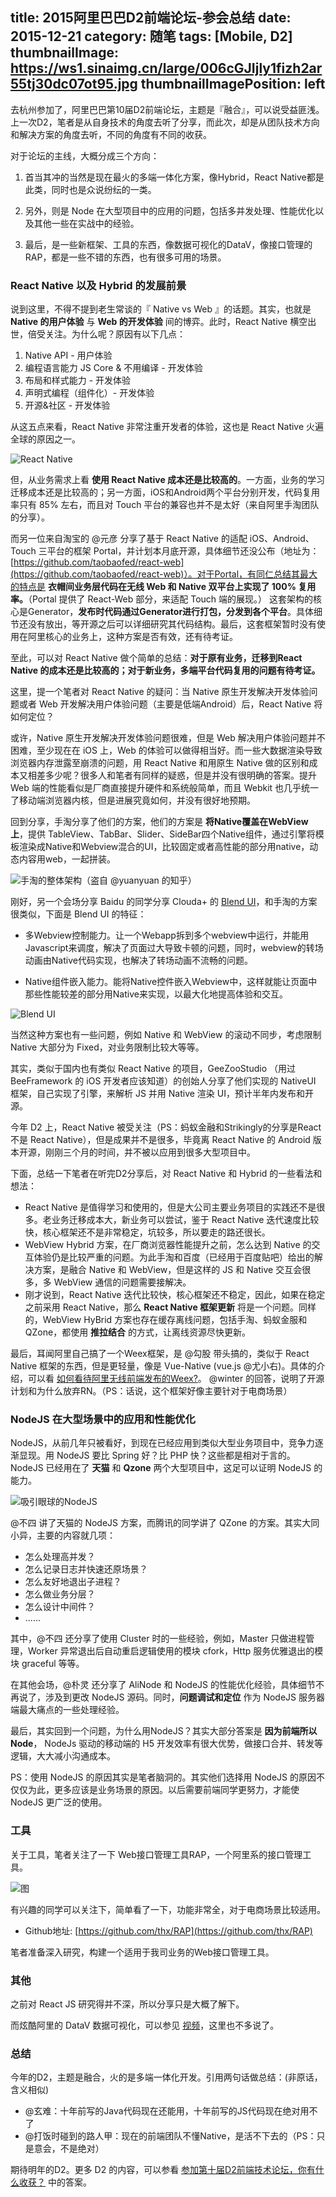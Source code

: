 title: 2015阿里巴巴D2前端论坛-参会总结
date: 2015-12-21
category: 随笔
tags: [Mobile, D2]
thumbnailImage: https://ws1.sinaimg.cn/large/006cGJIjly1fizh2ar55tj30dc07ot95.jpg
thumbnailImagePosition: left
---

去杭州参加了，阿里巴巴第10届D2前端论坛，主题是『融合』，可以说受益匪浅。上一次D2，笔者是从自身技术的角度去听了分享，而此次，却是从团队技术方向和解决方案的角度去听，不同的角度有不同的收获。<!-- more -->

对于论坛的主线，大概分成三个方向：

1. 首当其冲的当然是现在最火的多端一体化方案，像Hybrid，React Native都是此类，同时也是众说纷纭的一类。

2. 另外，则是 Node 在大型项目中的应用的问题，包括多并发处理、性能优化以及其他一些在实战中的经验。

3. 最后，是一些新框架、工具的东西，像数据可视化的DataV，像接口管理的RAP，都是一些不错的东西，也有很多可用的场景。

### React Native 以及 Hybrid 的发展前景

说到这里，不得不提到老生常谈的『 Native vs Web 』的话题。其实，也就是 **Native 的用户体验** 与 **Web 的开发体验** 间的博弈。此时，React Native 横空出世，倍受关注。为什么呢？原因有以下几点：

1. Native API - 用户体验
2. 编程语言能力 JS Core & 不用编译 - 开发体验
3. 布局和样式能力 - 开发体验
4. 声明式编程（组件化）- 开发体验
5. 开源&社区 - 开发体验

从这五点来看，React Native 非常注重开发者的体验，这也是 React Native 火遍全球的原因之一。

![React Native](https://ws1.sinaimg.cn/large/006cGJIjly1fizh2ar55tj30dc07ot95.jpg)

但，从业务需求上看 **使用 React Native 成本还是比较高的**。一方面，业务的学习迁移成本还是比较高的；另一方面，iOS和Android两个平台分别开发，代码复用率只有 85% 左右，而且对 Touch 平台的兼容也并不是太好（来自阿里手淘团队的分享）。

而另一位来自淘宝的 @元彦 分享了基于 React Native 的适配 iOS、Android、Touch 三平台的框架 Portal，并计划本月底开源，具体细节还没公布（地址为：[https://github.com/taobaofed/react-web](https://github.com/taobaofed/react-web)）。对于Portal，有同仁总结其最大的特点是 **衣帽间业务层代码在无线 Web 和 Native 双平台上实现了 100% 复用率。**（Portal 提供了 React-Web 部分，来适配 Touch 端的展现。） 这套架构的核心是Generator，**发布时代码通过Generator进行打包，分发到各个平台**。具体细节还没有放出，等开源之后可以详细研究其代码结构。最后，这套框架暂时没有使用在阿里核心的业务上，这种方案是否有效，还有待考证。

至此，可以对 React Native 做个简单的总结：**对于原有业务，迁移到React Native 的成本还是比较高的；对于新业务，多端平台代码复用的问题有待考证。**

这里，提一个笔者对 React Native 的疑问：当 Native 原生开发解决开发体验问题或者 Web 开发解决用户体验问题（主要是低端Android）后，React Native 将如何定位？

或许，Native 原生开发解决开发体验问题很难，但是 Web 解决用户体验问题并不困难，至少现在在 iOS 上，Web 的体验可以做得相当好。而一些大数据渲染导致浏览器内存泄露至崩溃的问题，用 React Native 和用原生 Native 做的区别和成本又相差多少呢？很多人和笔者有同样的疑惑，但是并没有很明确的答案。提升 Web 端的性能看似是厂商直接提升硬件和系统般简单，而且 Webkit 也几乎统一了移动端浏览器内核，但是进展究竟如何，并没有很好地预期。

回到分享，手淘分享了他们的方案，他们的方案是 **将Native覆盖在WebView上**，提供 TableView、TabBar、Slider、SideBar四个Native组件，通过引擎将模板渲染成Native和Webview混合的UI，比较固定或者高性能的部分用native，动态内容用web，一起拼装。

![手淘的整体架构（盗自 @yuanyuan 的知乎）](http://ww2.sinaimg.cn/large/71c50075gw1ez9pokagezj218a0gcwi3.jpg)

刚好，另一个会场分享 Baidu 的同学分享 Clouda+ 的 [Blend UI](http://clouda.baidu.com/blendui/introduction/introduction)，和手淘的方案很类似，下面是 Blend UI 的特征：

* 多Webview控制能力。让一个Webapp拆到多个webview中运行，并能用Javascript来调度，解决了页面过大导致卡顿的问题，同时，webview的转场动画由Native代码实现，也解决了转场动画不流畅的问题。

* Native组件嵌入能力。能将Native控件嵌入Webview中，这样就能让页面中那些性能较差的部分用Native来实现，以最大化地提高体验和交互。

![Blend UI](http://ww2.sinaimg.cn/large/71c50075gw1ez9ptmyqmcj210b0l7dhu.jpg)

当然这种方案也有一些问题，例如 Native 和 WebView 的滚动不同步，考虑限制 Native 大部分为 Fixed，对业务限制比较大等等。

其实，类似于国内也有类似 React Native 的项目，GeeZooStudio （用过 BeeFramework 的 iOS 开发者应该知道）的创始人分享了他们实现的 NativeUI 框架，自己实现了引擎，来解析 JS 并用 Native 渲染 UI，预计半年内发布和开源。

今年 D2 上，React Native 被受关注（PS：蚂蚁金融和Strikingly的分享是React 不是 React Native），但是成果并不是很多，毕竟离 React Native 的 Android 版本开源，刚刚三个月的时间，并不被以应用到很多大型项目中。

下面，总结一下笔者在听完D2分享后，对 React Native 和 Hybrid 的一些看法和想法：

* React Native 是值得学习和使用的，但是大公司主要业务项目的实践还不是很多。老业务迁移成本大，新业务可以尝试，鉴于 React Native 迭代速度比较快，核心框架还不是非常稳定，坑较多，所以要走的路还很长。
* WebView Hybrid 方案，在厂商浏览器性能提升之前，怎么达到 Native 的交互体验仍是比较严重的问题。为此手淘和百度（已经用于百度贴吧）给出的解决方案，是融合 Native 和 WebView，但是这样的 JS 和 Native 交互会很多，多 WebView 通信的问题需要接解决。
* 刚才说到，React Native 迭代比较快，核心框架还不稳定，因此，如果在稳定之前采用 React Native，那么 **React Native 框架更新** 将是一个问题。同样的，WebView HyBrid 方案也存在缓存离线问题，包括手淘、蚂蚁金服和QZone，都使用 **推拉结合** 的方式，让离线资源尽快更新。

最后，耳闻阿里自己搞了一个Weex框架，是 @勾股 带头搞的，类似于 React Native 框架的东西，但是更轻量，像是 Vue-Native (vue.js @尤小右)。具体的介绍，可以看 [如何看待阿里无线前端发布的Weex?](http://www.zhihu.com/question/37636296)。 @winter 的回答，说明了开源计划和为什么放弃RN。（PS：话说，这个框架好像主要针对于电商场景）

### NodeJS 在大型场景中的应用和性能优化

NodeJS，从前几年只被看好，到现在已经应用到类似大型业务项目中，竞争力逐渐显现。用 NodeJS 要比 Spring 好？比 PHP 快？这些都是相对于言的。NodeJS 已经用在了 **天猫** 和 **Qzone** 两个大型项目中，这足可以证明 NodeJS 的能力。

![吸引眼球的NodeJS](http://www.html5china.com/uploads/allimg/111218/161PC4H-1.png)

@不四 讲了天猫的 NodeJS 方案，而腾讯的同学讲了 QZone 的方案。其实大同小异，主要的内容就几项：

* 怎么处理高并发？
* 怎么记录日志并快速还原场景？
* 怎么友好地退出子进程？
* 怎么做业务分层？
* 怎么设计中间件？
* ......

其中，@不四 还分享了使用 Cluster 时的一些经验，例如，Master 只做进程管理，Worker 异常退出后自动重启逻辑使用的模块 cfork，Http 服务优雅退出的模块 graceful 等等。

在其他会场，@朴灵 还分享了 AliNode 和 NodeJS 的性能优化经验，具体细节不再说了，涉及到更改 NodeJS 源码。同时，**问题调试和定位** 作为 NodeJS 服务器端最大痛点的一些处理经验。

最后，其实回到一个问题，为什么用NodeJS？其实大部分答案是 **因为前端所以Node**， NodeJs 驱动的移动端的 H5 开发效率有很大优势，做接口合并、转发等逻辑，大大减小沟通成本。

PS：使用 NodeJS 的原因其实是笔者脑洞的。其实他们选择用 NodeJS 的原因不仅仅为此，更多应该是业务场景的原因。以后需要前端同学更努力，才能使 NodeJS 更广泛的使用。


### 工具

关于工具，笔者关注了一下 Web接口管理工具RAP，一个阿里系的接口管理工具。

![图](http://ww4.sinaimg.cn/large/71c50075gw1ez9pw2fk7sj20xy0hy0w1.jpg)

有兴趣的同学可以关注下，简单看了一下，功能非常全，对于电商场景比较适用。

* Github地址: [https://github.com/thx/RAP](https://github.com/thx/RAP)

笔者准备深入研究，构建一个适用于我司业务的Web接口管理工具。

### 其他

之前对 React JS 研究得并不深，所以分享只是大概了解下。

而炫酷阿里的 DataV 数据可视化，可以参见 [视频](http://video.weibo.com/show?fid=1034:fd0a5bc90c7a677e5e70804e2512be33&ep=D99bMDl8y%2C2827596505%2CD99bMDl8y%2C2827596505)，这里也不多说了。

### 总结

今年的D2，主题是融合，火的是多端一体化开发。引用两句话做总结：(非原话，含义相似)

* @玄难：十年前写的Java代码现在还能用，十年前写的JS代码现在绝对用不了
* @打饭时碰到的路人甲：现在的前端团队不懂Native，是活不下去的（PS：只是意会，不是绝对）

期待明年的D2。更多 D2 的内容，可以参看 [参加第十届D2前端技术论坛，你有什么收获？](http://www.zhihu.com/question/38637676) 中的答案。
